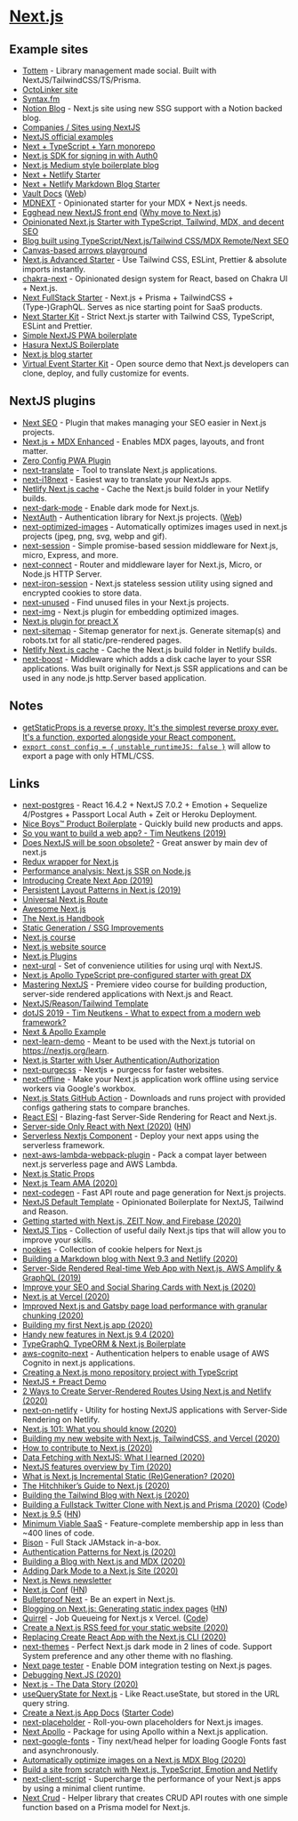 # [Next.js](https://github.com/vercel/next.js)

## Example sites

- [Tottem](https://github.com/poulainv/tottem) - Library management made social. Built with NextJS/TailwindCSS/TS/Prisma.
- [OctoLinker site](https://github.com/OctoLinker/octolinker.now.sh)
- [Syntax.fm](https://github.com/wesbos/Syntax)
- [Notion Blog](https://github.com/ijjk/notion-blog) - Next.js site using new SSG support with a Notion backed blog.
- [Companies / Sites using NextJS](https://github.com/vercel/next.js/discussions/10640)
- [NextJS official examples](https://github.com/vercel/next.js/tree/canary/examples)
- [Next + TypeScript + Yarn monorepo](https://github.com/josephluck/next-typescript-monorepo)
- [Next.js SDK for signing in with Auth0](https://github.com/auth0/nextjs-auth0)
- [Next.js Medium style boilerplate blog](https://github.com/maxigimenez/next-medium-blog-boilerplate)
- [Next + Netlify Starter](https://github.com/cassidoo/next-netlify-starter)
- [Next + Netlify Markdown Blog Starter](https://github.com/cassidoo/next-netlify-blog-starter)
- [Vault Docs](https://github.com/hashicorp/vault/tree/master/website) ([Web](https://www.vaultproject.io/))
- [MDNEXT](https://github.com/domitriusclark/mdnext) - Opinionated starter for your MDX + Next.js needs.
- [Egghead new NextJS front end](https://github.com/eggheadio/egghead-io-nextjs) ([Why move to Next.js](https://www.loom.com/share/26a31965cd6940f7a094d8210058b37f))
- [Opinionated Next.js Starter with TypeScript, Tailwind, MDX, and decent SEO](https://github.com/joelhooks/next-typescript-tailwind-mdx-starter)
- [Blog built using TypeScript/Next.js/Tailwind CSS/MDX Remote/Next SEO](https://github.com/BartoszJarocki/web-jarocki-me)
- [Canvas-based arrows playground](https://github.com/steveruizok/arrows-playground)
- [Next.js Advanced Starter](https://github.com/agcty/nextjs-advanced-starter) - Use Tailwind CSS, ESLint, Prettier & absolute imports instantly.
- [chakra-next](https://github.com/47ng/chakra-next) - Opinionated design system for React, based on Chakra UI + Next.js.
- [Next FullStack Starter](https://github.com/egoist/next-fullstack-starter) - Next.js + Prisma + TailwindCSS + (Type-)GraphQL. Serves as nice starting point for SaaS products.
- [Next Starter Kit](https://github.com/kripod/next-starter-strict) - Strict Next.js starter with Tailwind CSS, TypeScript, ESLint and Prettier.
- [Simple NextJS PWA boilerplate](https://github.com/ooade/NextSimpleStarter)
- [Hasura NextJS Boilerplate](https://github.com/ghoshnirmalya/nextjs-hasura-boilerplate)
- [Next.js blog starter](https://github.com/JoseRFelix/nextjs-starter-blog)
- [Virtual Event Starter Kit](https://github.com/vercel/virtual-event-starter-kit) - Open source demo that Next.js developers can clone, deploy, and fully customize for events.

## NextJS plugins

- [Next SEO](https://github.com/garmeeh/next-seo) - Plugin that makes managing your SEO easier in Next.js projects.
- [Next.js + MDX Enhanced](https://github.com/hashicorp/next-mdx-enhanced) - Enables MDX pages, layouts, and front matter.
- [Zero Config PWA Plugin](https://github.com/shadowwalker/next-pwa)
- [next-translate](https://github.com/vinissimus/next-translate) - Tool to translate Next.js applications.
- [next-i18next](https://github.com/isaachinman/next-i18next) - Easiest way to translate your NextJs apps.
- [Netlify Next.js cache](https://github.com/pizzafox/netlify-cache-nextjs) - Cache the Next.js build folder in your Netlify builds.
- [next-dark-mode](https://github.com/xeoneux/next-dark-mode) - Enable dark mode for Next.js.
- [NextAuth](https://github.com/nextauthjs/next-auth) - Authentication library for Next.js projects. ([Web](https://next-auth.js.org/))
- [next-optimized-images](https://github.com/cyrilwanner/next-optimized-images) - Automatically optimizes images used in next.js projects (jpeg, png, svg, webp and gif).
- [next-session](https://github.com/hoangvvo/next-session) - Simple promise-based session middleware for Next.js, micro, Express, and more.
- [next-connect](https://github.com/hoangvvo/next-connect) - Router and middleware layer for Next.js, Micro, or Node.js HTTP Server.
- [next-iron-session](https://github.com/vvo/next-iron-session) - Next.js stateless session utility using signed and encrypted cookies to store data.
- [next-unused](https://github.com/pacocoursey/next-unused) - Find unused files in your Next.js projects.
- [next-img](https://github.com/humaans/next-img) - Next.js plugin for embedding optimized images.
- [Next.js plugin for preact X](https://github.com/preactjs/next-plugin-preact)
- [next-sitemap](https://github.com/iamvishnusankar/next-sitemap) - Sitemap generator for next.js. Generate sitemap(s) and robots.txt for all static/pre-rendered pages.
- [Netlify Next.js cache](https://github.com/pizzafox/netlify-cache-nextjs) - Cache the Next.js build folder in Netlify builds.
- [next-boost](https://github.com/rjyo/next-boost) - Middleware which adds a disk cache layer to your SSR applications. Was built originally for Next.js SSR applications and can be used in any node.js http.Server based application.

## Notes

- [getStaticProps is a reverse proxy. It's the simplest reverse proxy ever. It's a function, exported alongside your React component.](https://twitter.com/samselikoff/status/1298634466802446337)
- [`export const config = { unstable_runtimeJS: false }`](https://twitter.com/muditameta/status/1301547155556052999) will allow to export a page with only HTML/CSS.

## Links

- [next-postgres](https://github.com/jimmylee/next-postgres) - React 16.4.2 + NextJS 7.0.2 + Emotion + Sequelize 4/Postgres + Passport Local Auth + Zeit or Heroku Deployment.
- [Nice Boys™️ Product Boilerplate](https://github.com/nice-boys/product-boilerplate) - Quickly build new products and apps.
- [So you want to build a web app? - Tim Neutkens (2019)](https://www.youtube.com/watch?v=WKJVXN2kMS8)
- [Does NextJS will be soon obsolete?](https://www.reddit.com/r/reactjs/comments/au5z1u/does_nextjs_will_be_soon_obsolete/) - Great answer by main dev of next.js
- [Redux wrapper for Next.js](https://github.com/kirill-konshin/next-redux-wrapper)
- [Performance analysis: Next.js SSR on Node.js](https://docs.google.com/document/d/1zen4pq-zvJsvYk4yPZ9x-JB__GmBQ1sqLoP32YCYwIk/edit#)
- [Introducing Create Next App (2019)](https://nextjs.org/blog/create-next-app)
- [Persistent Layout Patterns in Next.js (2019)](https://adamwathan.me/2019/10/17/persistent-layout-patterns-in-nextjs/)
- [Universal Next.js Route](https://github.com/brajevicm/next-universal-route)
- [Awesome Next.js](https://github.com/unicodeveloper/awesome-nextjs)
- [The Next.js Handbook](https://flaviocopes.com/page/nextjs-handbook/)
- [Static Generation / SSG Improvements](https://github.com/vercel/next.js/issues/9524)
- [Next.js course](https://nextjscourse.com/oEEGG76l22UE8B77ovWn/)
- [Next.js website source](https://github.com/vercel/next-site)
- [Next.js Plugins](https://github.com/vercel/next-plugins)
- [next-urql](https://github.com/FormidableLabs/next-urql) - Set of convenience utilities for using urql with NextJS.
- [Next.js Apollo TypeScript pre-configured starter with great DX](https://github.com/borisowsky/nextjs-apollo-ts-starter)
- [Mastering NextJS](https://masteringnextjs.com/) - Premiere video course for building production, server-side rendered applications with Next.js and React.
- [NextJS/Reason/Tailwind Template](https://github.com/sgrove/nextjs-reason-urql)
- [dotJS 2019 - Tim Neutkens - What to expect from a modern web framework?](https://www.dotconferences.com/2019/12/tim-neutkens-what-to-expect-from-a-modern-web-framework)
- [Next & Apollo Example](https://github.com/adamsoffer/next-apollo-example)
- [next-learn-demo](https://github.com/vercel/next-learn-demo) - Meant to be used with the Next.js tutorial on https://nextjs.org/learn.
- [Next.js Starter with User Authentication/Authorization](https://github.com/rwieruch/nextjs-firebase-authentication)
- [next-purgecss](https://github.com/lucleray/next-purgecss) - Nextjs + purgecss for faster websites.
- [next-offline](https://github.com/hanford/next-offline) - Make your Next.js application work offline using service workers via Google's workbox.
- [Next.js Stats GitHub Action](https://github.com/vercel/next-stats-action) - Downloads and runs project with provided configs gathering stats to compare branches.
- [React ESI](https://github.com/dunglas/react-esi) - Blazing-fast Server-Side Rendering for React and Next.js.
- [Server-side Only React with Next (2020)](https://webcloud.se/blog/2020-03-12-nextjs-without-client-side-react/) ([HN](https://news.ycombinator.com/item?id=22717900))
- [Serverless Nextjs Component](https://github.com/danielcondemarin/serverless-next.js) - Deploy your next apps using the serverless framework.
- [next-aws-lambda-webpack-plugin](https://github.com/vincent-herlemont/next-aws-lambda-webpack-plugin) - Pack a compat layer between next.js serverless page and AWS Lambda.
- [Next.js Static Props](https://pomb.us/nextjs-static-props/)
- [Next.js Team AMA (2020)](https://hashnode.com/post/nextjs-team-ama-ask-us-anything-ck8q81sii002wems178vw6r5v)
- [next-codegen](https://github.com/zackkrida/next-codegen) - Fast API route and page generation for Next.js projects.
- [NextJS Default Template](https://github.com/ryyppy/nextjs-default) - Opinionated Boilerplate for NextJS, Tailwind and Reason.
- [Getting started with Next.js, ZEIT Now, and Firebase (2020)](https://dev.to/benzguo/getting-started-with-next-js-now-firebase-4ejg)
- [NextJS Tips](https://nextjstips.com/) - Collection of useful daily Next.js tips that will allow you to improve your skills.
- [nookies](https://github.com/maticzav/nookies) - Collection of cookie helpers for Next.js
- [Building a Markdown blog with Next 9.3 and Netlify (2020)](https://www.netlify.com/blog/2020/05/04/building-a-markdown-blog-with-next-9.3-and-netlify/)
- [Server-Side Rendered Real-time Web App with Next.js, AWS Amplify & GraphQL (2019)](https://dev.to/rakannimer/server-side-rendered-real-time-web-app-with-next-js-aws-amplify-graphql-2j49)
- [Improve your SEO and Social Sharing Cards with Next.js (2020)](https://www.netlify.com/blog/2020/05/08/improve-your-seo-and-social-sharing-cards-with-next.js/)
- [Next.js at Vercel (2020)](https://jamstack-toronto.now.sh/#0)
- [Improved Next.js and Gatsby page load performance with granular chunking (2020)](https://web.dev/granular-chunking-nextjs/)
- [Building my first Next.js app (2020)](https://www.youtube.com/watch?v=Z0FUBQPXHMA)
- [Handy new features in Next.js 9.4 (2020)](https://www.netlify.com/blog/2020/05/18/handy-new-features-in-next.js-9.4/)
- [TypeGraphQ, TypeORM & Next.js Boilerplate](https://github.com/tobiaslins/typesafety-from-db-to-frontend)
- [aws-cognito-next](https://github.com/dferber90/aws-cognito-next) - Authentication helpers to enable usage of AWS Cognito in next.js applications.
- [Creating a Next.js mono repository project with TypeScript](https://josephluck.co.uk/blog/next-typescript-monorepo/)
- [NextJS + Preact Demo](https://github.com/developit/nextjs-preact-demo)
- [2 Ways to Create Server-Rendered Routes Using Next.js and Netlify (2020)](https://www.netlify.com/blog/2020/06/10/2-ways-to-create-server-rendered-routes-using-next.js-and-netlify/)
- [next-on-netlify](https://github.com/FinnWoelm/next-on-netlify) - Utility for hosting NextJS applications with Server-Side Rendering on Netlify.
- [Next.js 101: What you should know (2020)](https://www.netlify.com/blog/2020/06/18/next.js-101-what-you-should-know/)
- [Building my new website with Next.js, TailwindCSS, and Vercel (2020)](https://www.jplhomer.org/posts/how-built-new-website-nextjs-vercel-tailwind)
- [How to contribute to Next.js (2020)](https://www.youtube.com/watch?v=WK-UFw0ZOIw)
- [Data Fetching with NextJS: What I learned (2020)](https://blog.maximeheckel.com/posts/data-fetching-with-next-js)
- [NextJS features overview by Tim (2020)](https://github.com/vercel/next.js/discussions/14953#discussioncomment-34938)
- [What is Next.js Incremental Static (Re)Generation? (2020)](https://arunoda.me/blog/what-is-nextjs-issg)
- [The Hitchhiker’s Guide to Next.js (2020)](https://medium.com/swlh/the-hitchhikers-guide-to-next-js-fd7aa14ae8d0)
- [Building the Tailwind Blog with Next.js (2020)](https://blog.tailwindcss.com/building-the-tailwind-blog)
- [Building a Fullstack Twitter Clone with Next.js and Prisma (2020)](https://kunal.sh/posts/building-a-fullstack-twitter-clone) ([Code](https://github.com/kunalgorithm/fullstack-twitter))
- [Next.js 9.5](https://nextjs.org/blog/next-9-5) ([HN](https://news.ycombinator.com/item?id=23966936))
- [Minimum Viable SaaS](https://github.com/jaredpalmer/minimum-viable-saas) - Feature-complete membership app in less than ~400 lines of code.
- [Bison](https://github.com/echobind/bisonapp) - Full Stack JAMstack in-a-box.
- [Authentication Patterns for Next.js (2020)](https://leerob.io/blog/nextjs-authentication)
- [Building a Blog with Next.js and MDX (2020)](https://johnpolacek.com/building-a-blog-with-nextjs-and-mdx)
- [Adding Dark Mode to a Next.js Site (2020)](https://johnpolacek.com/adding-dark-mode-to-nextjs-site)
- [Next.js News newsletter](https://nextjsnews.com/)
- [Next.js Conf](https://nextjs.org/conf) ([HN](https://news.ycombinator.com/item?id=24908729))
- [Bulletproof Next](https://getstarted.sh/bulletproof-next) - Be an expert in Next.js.
- [Blogging on Next.js: Generating static index pages](https://javacrisps.com/posts/nextjs-static-fun) ([HN](https://news.ycombinator.com/item?id=24558784))
- [Quirrel](https://quirrel.dev/) - Job Queueing for Next.js x Vercel. ([Code](https://github.com/quirrel-dev/quirrel))
- [Create a Next.js RSS feed for your static website (2020)](https://robkendal.co.uk/blog/create-a-static-website-rss-feed-with-next.js)
- [Replacing Create React App with the Next.js CLI (2020)](https://gist.github.com/tannerlinsley/65ac1f0175d79d19762cf06650707830)
- [next-themes](https://github.com/pacocoursey/next-themes) - Perfect Next.js dark mode in 2 lines of code. Support System preference and any other theme with no flashing.
- [Next page tester](https://github.com/toomuchdesign/next-page-tester) - Enable DOM integration testing on Next.js pages.
- [Debugging Next.JS (2020)](https://blog.codechem.com/debugging-nextjs)
- [Next.js - The Data Story (2020)](https://dev.to/dabit3/next-js-the-data-story-2b0d)
- [useQueryState for Next.js](https://github.com/47ng/next-usequerystate) - Like React.useState, but stored in the URL query string.
- [Create a Next.js App Docs](https://nextjs.org/learn/basics/create-nextjs-app) ([Starter Code](https://github.com/vercel/next-learn-starter))
- [next-placeholder](https://github.com/joe-bell/next-placeholder) - Roll-you-own placeholders for Next.js images.
- [Next Apollo](https://github.com/adamsoffer/next-apollo) - Package for using Apollo within a Next.js application.
- [next-google-fonts](https://github.com/joe-bell/next-google-fonts) - Tiny next/head helper for loading Google Fonts fast and asynchronously.
- [Automatically optimize images on a Next.js MDX Blog (2020)](https://noahfleischmann.com/blog/next-image-optimization)
- [Build a site from scratch with Next.js, TypeScript, Emotion and Netlify](https://egghead.io/playlists/build-a-blog-with-next-js-typescript-emotion-and-netlify-adcc)
- [next-client-script](https://github.com/amannn/next-client-script) - Supercharge the performance of your Next.js apps by using a minimal client runtime.
- [Next Crud](https://github.com/premieroctet/next-crud) - Helper library that creates CRUD API routes with one simple function based on a Prisma model for Next.js.
